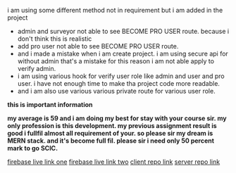 i am using some different method not in requirement but i am added in the project

- admin and surveyor not able to see BECOME PRO USER route. because i don't think this is realistic
- add pro user not able to see BECOME PRO USER route.
- and i made a mistake when i am create project. i am using secure api for without admin that's a mistake for this reason i am not able apply to verify admin.
- i am using various hook for verify user role like admin and user and pro user. i have not enough time to make tha project code more readable.
- and i am also use various various private route for various user role.

**this is important information**

**my average is 59 and i am doing my best for stay with your course sir. my only profession is this development. my previous assignment result is good i fullfil almost all requirement of your. so please sir my dream is MERN stack. and it's become full fil. please sir i need only 50 percent mark to go SCIC.**


[firebase live link one](https://assignment-12-fa47e.web.app/)
[firebase live link two](https://assignment-12-fa47e.firebaseapp.com/)
[client repo link](https://github.com/programming-hero-web-course1/b8a12-client-side-Shiham123)
[server repo link](https://github.com/programming-hero-web-course1/b8a12-server-side-Shiham123)